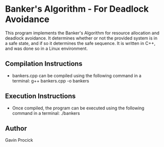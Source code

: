 # Banker's Algorithm - For Deadlock Avoidance
This program implements the Banker's Algorithm for resource allocation and deadlock avoidance. It determines whether or not the provided system is in a safe state, and if so it determines the safe sequence. It is written in C++, and was done so in a Linux environment.
## Compilation Instructions
* bankers.cpp can be compiled using the following command in a terminal: g++ bankers.cpp -o bankers
## Execution Instructions
* Once compiled, the program can be executed using the following command in a terminal: ./bankers
## Author
Gavin Procick
